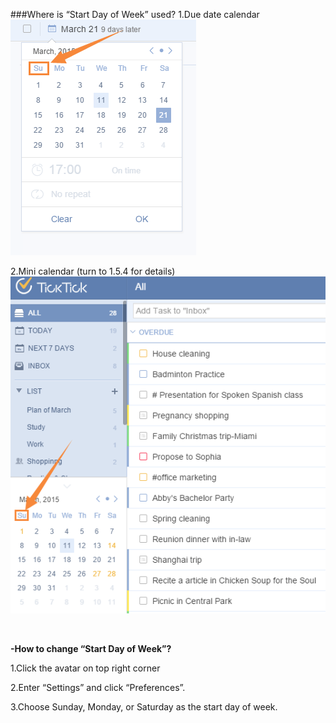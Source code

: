 ###Where is “Start Day of Week” used?
1.Due date calendar  ![](../images/C1.png)

2.Mini calendar (turn to 1.5.4 for details) ![](../images/miniC.png)

<br />



**-How to change “Start Day of Week”?**
<br />

1.Click the avatar on top right corner

2.Enter “Settings” and click  “Preferences”.

3.Choose Sunday, Monday, or Saturday as the start day of week.
